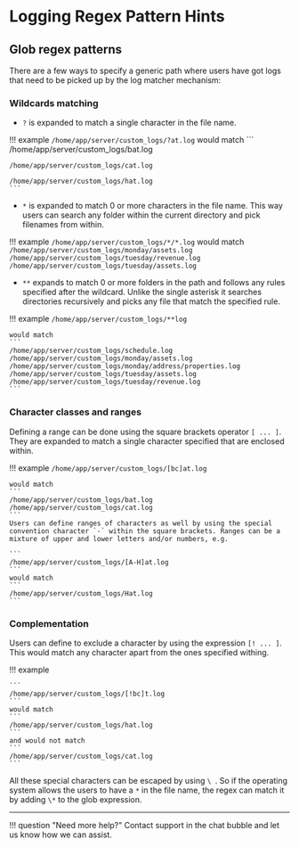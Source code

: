 # Logging Regex Pattern Hints

## Glob regex patterns

There are a few ways to specify a generic path where users have got logs that need to be picked up by the log matcher mechanism:

### Wildcards matching
- `?` is expanded to match a single character in the file name.

!!! example
    ```
    /home/app/server/custom_logs/?at.log
    ``` 
    would match
    ```
    /home/app/server/custom_logs/bat.log

    /home/app/server/custom_logs/cat.log

    /home/app/server/custom_logs/hat.log
    ```
- `*` is expanded to match 0 or more characters in the file name. This way users can search any folder within the current directory and pick filenames from within.

!!! example
    ```
    /home/app/server/custom_logs/*/*.log
    ```
    would match
    ```
    /home/app/server/custom_logs/monday/assets.log
    /home/app/server/custom_logs/tuesday/revenue.log
    /home/app/server/custom_logs/tuesday/assets.log
    ```

- `**` expands to match 0 or more folders in the path and follows any rules specified after the wildcard. Unlike the single asterisk it searches directories recursively and picks any file that match the specified rule. 

!!! example
    ```
    /home/app/server/custom_logs/**log
    ```

    would match
    ```
    /home/app/server/custom_logs/schedule.log
    /home/app/server/custom_logs/monday/assets.log
    /home/app/server/custom_logs/monday/address/properties.log
    /home/app/server/custom_logs/tuesday/assets.log
    /home/app/server/custom_logs/tuesday/revenue.log
    ```
### Character classes and ranges
Defining a range can be done using the square brackets operator `[ ... ]`. They are expanded to match a single character specified that are enclosed within.

!!! example
    ```
    /home/app/server/custom_logs/[bc]at.log
    ```

    would match
    ```
    /home/app/server/custom_logs/bat.log
    /home/app/server/custom_logs/cat.log
    ```
    Users can define ranges of characters as well by using the special convention character `-` within the square brackets. Ranges can be a mixture of upper and lower letters and/or numbers, e.g.

    ```
    /home/app/server/custom_logs/[A-H]at.log
    ```
    would match
    ```
    /home/app/server/custom_logs/Hat.log
    ```

### Complementation

Users can define to exclude a character by using the expression `[! ... ]`. This would match any character apart from the ones specified withing.

!!! example

    ```
    /home/app/server/custom_logs/[!bc]t.log
    ```
    would match
    ```
    /home/app/server/custom_logs/hat.log
    ```
    and would not match
    ```
    /home/app/server/custom_logs/cat.log
    ```
All these special characters can be escaped by using `\ `. So if the operating system allows the users to have a `*` in the file name, the regex can match it by adding `\*` to the glob expression.

___

!!! question "Need more help?"
    Contact support in the chat bubble and let us know how we can assist.
